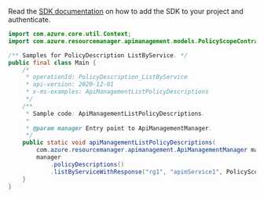 Read the [SDK documentation](https://github.com/Azure/azure-sdk-for-java/blob/azure-resourcemanager-apimanagement_1.0.0-beta.2/sdk/apimanagement/azure-resourcemanager-apimanagement/README.md) on how to add the SDK to your project and authenticate.

```java
import com.azure.core.util.Context;
import com.azure.resourcemanager.apimanagement.models.PolicyScopeContract;

/** Samples for PolicyDescription ListByService. */
public final class Main {
    /*
     * operationId: PolicyDescription_ListByService
     * api-version: 2020-12-01
     * x-ms-examples: ApiManagementListPolicyDescriptions
     */
    /**
     * Sample code: ApiManagementListPolicyDescriptions.
     *
     * @param manager Entry point to ApiManagementManager.
     */
    public static void apiManagementListPolicyDescriptions(
        com.azure.resourcemanager.apimanagement.ApiManagementManager manager) {
        manager
            .policyDescriptions()
            .listByServiceWithResponse("rg1", "apimService1", PolicyScopeContract.API, Context.NONE);
    }
}
```
